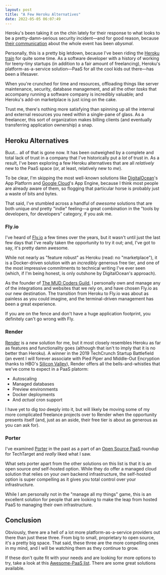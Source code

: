 ```yaml
---
layout: post
title: "A Few Heroku Alternatives"
date: 2022-05-05 06:07:49
---
```


Heroku's been taking it on the chin lately for their response to what looks to be a pretty-damn-serious security incident—and for good reason, because [their communication](https://www.theregister.com/2022/05/04/heroku_security_communication_dubbed_complete/) about the whole event has been _abysmal_.

Personally, this is a pretty big letdown, because I've been riding the [Heroku train](https://flower.codes/2016/06/28/cloudflare-laravel-heroku.html) for quite some time. As a software developer with a history of working for teeny-tiny startups (in addition to a fair amount of freelancing), Heroku's platform-as-a-service solution—PaaS for all the cool kids out there—has been a lifesaver.

When you're crunched for time and resources, offloading things like server maintenance, security, database management, and all the other _tasks_ that accompany running a software company is incredibly valuable; and Heroku's add-on marketplace is just icing on the cake.

Trust me, there's nothing more satisfying than spinning up all the internal and external resources you need within a single-pane of glass. As a freelancer, this sort of organization makes billing clients (and eventually transferring application ownership) a snap.

## Heroku Alternatives

Buut... all of that is gone now. It has been outweighed by a complete and total lack of trust in a company that I've historically put a _lot_ of trust in. As a result, I've been exploring a few Heroku alternatives that are all _relatively_ new to the PaaS space (or, at least, relatively new to _me_).

To be clear, I'm skipping the most well-known solutions like [DigitalOcean](https://m.do.co/c/a8eb87aea1f2)'s App Platform and [Google Cloud](https://cloud.google.com/)'s App Engine, because I think most people are already aware of them, so flogging that particular horse is probably just a waste of bits and bytes.

That said, I've stumbled across a handful of _awesome_ solutions that are both unique _and_ pretty "indie" feeling—a great combination in the "tools by developers, for developers" category, if you ask me.

### Fly.io

I've heard of [Fly.io](https://fly.io/) a few times over the years, but it wasn't until just the last few days that I've really taken the opportunity to try it out; and, I've got to say, it's pretty damn awesome.

While not nearly as "feature robust" as Heroku (read: no "marketplace"), it is a Docker-driven solution with an _incredibly_ generous free tier, and one of the most impressive commitments to technical writing I've ever seen (which, if I'm being honest, is only outshone by DigitalOcean's approach).

As the founder of [The MUD Coders Guild](https://mudcoders.com/), I personally own and manage any of the integrations and websites that we rely on, and have chosen Fly.io as our new destination. The transition from Heroku to Fly.io was about as painless as you could imagine, and the terminal-driven management has been a great experience.

If you are on the fence and don't have a huge application footprint, you definitely can't go wrong with Fly.

### Render

[Render](https://render.com/) is a new solution for me, but it most closely resembles Heroku as far as features and functionality goes (although that isn't to imply that it is no better than Heroku). A winner in the 2019 TechCrunch Startup Battlefield (an event I will forever associate with Pied Piper and Middle-Out Encryption thanks to HBO's [Silicon Valley](https://yewtu.be/watch?v=7G5Mf6Zqe0E)), Render offers all the bells-and-whistles that we've come to expect in a PaaS platorm:

- Autoscaling
- Managed databases
- Preview environments
- Docker deployments
- And _actual_ cron support

I have yet to dig _too_ deeply into it, but will likely be moving some of my more complicated freelance projects over to Render when the opportunity presents itself (and, just as an aside, their free tier is about as generous as you can ask for).

### Porter

I've examined [Porter](https://www.getporter.dev/) in the past as a part of an [Open Source PaaS](https://www.techtarget.com/searchcloudcomputing/feature/6-open-source-PaaS-options-developers-should-know) roundup for TechTarget and _really_ liked what I saw.

What sets porter apart from the other solutions on this list is that it is an open source _and_ self-hosted option. While they do offer a managed cloud solution that relies on your _own_ backend infrastructure, the self-hosted option is super compelling as it gives you total control over your infrastructure.

While I am personally not in the "manage all my things" game, this is an excellent solution for people that are looking to make the leap from hosted PaaS to managing their own infrastructure.

## Conclusion

Obviously, there are a hell of a lot more platform-as-a-service providers out there than just these three. From big to small, proprietary to open source, it's a pretty big space. That said, these three are the more compelling ones in my mind, and I will be watching them as they continue to grow.

If these don't quite fit with your needs and are looking for more options to try, take a look at this [Awesome-PaaS list](https://github.com/debarshibasak/awesome-paas). There are some great solutions available.